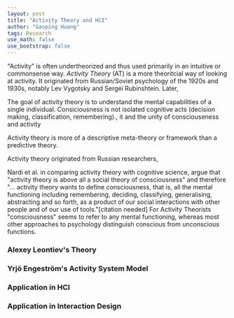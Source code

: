 ```yaml
---
layout: post
title: "Activity Theory and HCI"
author: "Gaoping Huang"
tags: Research
use_math: false
use_bootstrap: false
---
```


"Activity" is often undertheorized and thus used primarily in an intuitive or commonsense way. *Activity Theory* (AT) is a more theoritcial way of looking at activity. It originated from Russian/Soviet psychology of the 1920s and 1930s, notably Lev Vygotsky and Sergei Rubinshtein. Later, 

The goal of activity theory is to understand the mental capabilities of a single individual.  Consiciousness is not isolated cognitive acts (decision making, classification, remembering)., it  and the unity of consciouseness and activity

Activity theory is more of a descriptive meta-theory or framework than a predictive theory.

Activity theory originated from Russian researchers, 


Nardi et al. in comparing activity theory with cognitive science, argue that "activity theory is above all a social theory of consciousness" and therefore "... activity theory wants to define consciousness, that is, all the mental functioning including remembering, deciding, classifying, generalising, abstracting and so forth, as a product of our social interactions with other people and of our use of tools."[citation needed] For Activity Theorists "consciousness" seems to refer to any mental functioning, whereas most other approaches to psychology distinguish conscious from unconscious functions.

### Alexey Leontiev's Theory



### Yrjö Engeström's Activity System Model

### Application in HCI

### Application in Interaction Design
